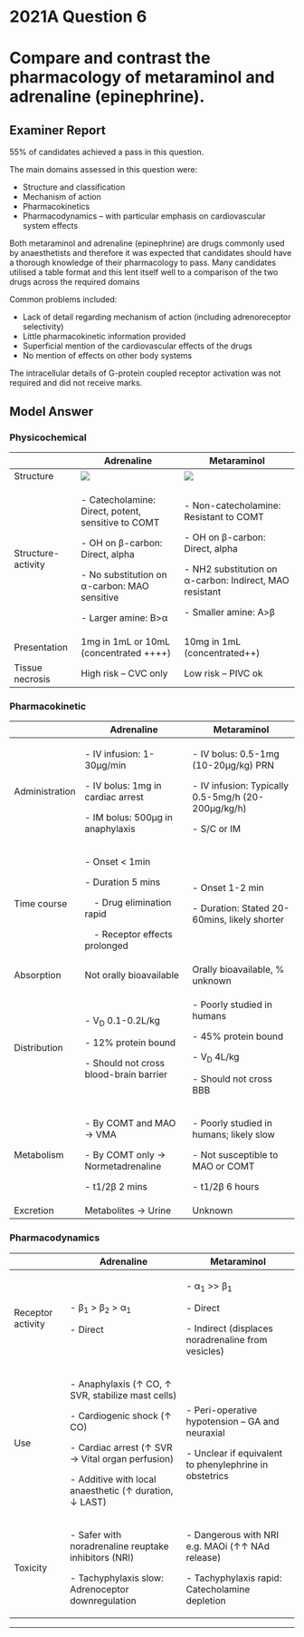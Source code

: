 # 2021A Question 6
# Compare and contrast the pharmacology of metaraminol and adrenaline (epinephrine).


## Examiner Report
55% of candidates achieved a pass in this question.


The main domains assessed in this question were:

* Structure and classification
* Mechanism of action
* Pharmacokinetics
* Pharmacodynamics – with particular emphasis on cardiovascular system effects


Both metaraminol and adrenaline (epinephrine) are drugs commonly used by anaesthetists and therefore it was expected that candidates should have a thorough knowledge of their pharmacology to pass. Many candidates utilised a table format and this lent itself well to a comparison of the two drugs across the required domains


Common problems included:

* Lack of detail regarding mechanism of action (including adrenoreceptor selectivity)
* Little pharmacokinetic information provided
* Superficial mention of the cardiovascular effects of the drugs
* No mention of effects on other body systems


The intracellular details of G-protein coupled receptor activation was not required and did not receive marks.

## Model Answer


### Physicochemical

||Adrenaline|Metaraminol|
| -- | -- | -- |
|Structure|<img src="\resources\adrenaline.svg">|<img src="\resources\metaraminol.svg">|
|Structure-activity|<p>- Catecholamine: Direct, potent, sensitive to COMT</p><p>- OH on β-carbon: Direct, alpha</p><p>- No substitution on α-carbon: MAO sensitive</p><p>- Larger amine: Β>α</p>|<p>- Non-catecholamine: Resistant to COMT</p><p>- OH on β-carbon: Direct, alpha</p><p>- NH2 substitution on α-carbon: Indirect, MAO resistant</p><p>- Smaller amine: Α>β</p>|
|Presentation| 1mg in 1mL or 10mL (concentrated ++++)| 10mg in 1mL (concentrated++)|
|Tissue necrosis| High risk – CVC only| Low risk – PIVC ok|

### Pharmacokinetic

||Adrenaline|Metaraminol|
| -- | -- | -- |
|Administration|<p>- IV infusion: 1-30μg/min</p><p>- IV bolus: 1mg in cardiac arrest</p><p>- IM bolus: 500μg in anaphylaxis</p>|<p>- IV bolus: 0.5-1mg (10-20μg/kg) PRN</p><p>- IV infusion: Typically 0.5-5mg/h (20-200μg/kg/h)</p><p>- S/C or IM</p>|
|Time course|<p>- Onset < 1min</p><p>- Duration 5 mins</p><p>&emsp;- Drug elimination rapid</p><p>&emsp;- Receptor effects prolonged</p>|<p>- Onset 1-2 min</p><p>- Duration: Stated 20-60mins, likely shorter</p>|
|Absorption| Not orally bioavailable| Orally bioavailable, % unknown|
|Distribution|<p>- V<sub>D</sub> 0.1-0.2L/kg</p><p>- 12% protein bound</p><p>- Should not cross blood-brain barrier</p>|<p>- Poorly studied in humans</p><p>- 45% protein bound</p><p>- V<sub>D</sub> 4L/kg</p><p>- Should not cross BBB</p>|
|Metabolism|<p>- By COMT and MAO → VMA</p><p>- By COMT only → Normetadrenaline</p><p>- t1/2β 2 mins</p>|<p>- Poorly studied in humans; likely slow</p><p>- Not susceptible to MAO or COMT</p><p>- t1/2β 6 hours</p>|
|Excretion| Metabolites → Urine| Unknown|

### Pharmacodynamics

||Adrenaline|Metaraminol|
| -- | -- | -- |
|Receptor activity|<p>- β<sub>1</sub> > β<sub>2</sub> > α<sub>1</sub></p><p>- Direct</p>|<p>- α<sub>1</sub> >> β<sub>1</sub></p><p>- Direct</p><p>- Indirect (displaces noradrenaline from vesicles)</p>|
|Use|<p>- Anaphylaxis (↑ CO, ↑ SVR, stabilize mast cells)</p><p>- Cardiogenic shock (↑ CO)</p><p>- Cardiac arrest (↑ SVR → Vital organ perfusion)</p><p>- Additive with local anaesthetic (↑ duration, ↓ LAST)</p>|<p>- Peri-operative hypotension – GA and neuraxial</p><p>- Unclear if equivalent to phenylephrine in obstetrics</p>|
|Toxicity|<p>- Safer with noradrenaline reuptake inhibitors (NRI)</p><p>- Tachyphylaxis slow: Adrenoceptor downregulation</p>|<p>- Dangerous with NRI e.g. MAOi (↑↑ NAd release)</p><p>- Tachyphylaxis rapid: Catecholamine depletion</p>|




--- 

 
